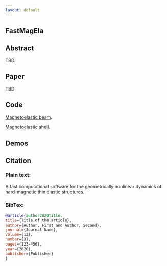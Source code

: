 ```yaml
---
layout: default
---
```

## FastMagEla

## Abstract

TBD.

## Paper

TBD

## Code
[Magnetoelastic beam](https://github.com/zhuonanhao/mag_beam). 

[Magnetoelastic shell](https://github.com/zhuonanhao/mag_shell).

## Demos

## Citation

### Plain text:
A fast computational software for the geometrically nonlinear dynamics of hard-magnetic thin elastic structures.

### BibTex:
```bibtex
@article{author2020title,
title={Title of the article},
author={Author, First and Author, Second},
journal={Journal Name},
volume={12},
number={3},
pages={123-456},
year={2020},
publisher={Publisher}
}
```


